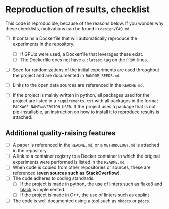 # Reproduction of results, checklist

This code is reproducible, because of the reasons below. If you wonder why these checklists, motivations can be found in `design/FAQ.md`.

- [ ] It contains a Dockerfile that will automatically reproduce the experiments in the repository.
  - [ ] If GPU:s were used, a Dockerfile that leverages these exist.
  - [ ] The Dockerfile does not have a `:latest`-tag on the `FROM`-lines.
- [ ] Seed for randomizations of the initial experiments are used throughout the project and are documented in `RANDOM_SEEDS.md`.
- [ ] Links to the open data sources are referenced in the `README.md`.
- [ ] If the project is mainly written in python, all packages used for the project are listed in a `requirements.txt` with all packages in the format `PACKAGE_NAME==VERSION_USED`. If the project uses a package that is not pip-installable, an instruction on how to install it to reproduce results is attached.


## Additional quality-raising features
- [ ] A paper is referenced in the `README.md`, or a `METHODOLOGY.md` is attached in the repository.
- [ ] A link to a container registry to a Docker container in which the original experiments were performed is listed in the `README.md`.
- [ ] When code is copied from other repositories or sources, these are referenced (__even sources such as StackOverflow__).
- [ ] The code adheres to coding standards.
    - [ ] If the project is made in python, the use of linters such as [flake8](https://github.com/PyCQA/flake8) and [black](https://github.com/psf/black) is implemented.
    - [ ] If the project is made in C++, the use of linters such as [cpplint](https://github.com/cpplint/cpplint)
- [ ] The code is well documented using a tool such as `mkdocs` or `pdocs`.
